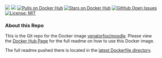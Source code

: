 [![](https://images.microbadger.com/badges/version/venatorfox/moodle:3.3.svg)](https://microbadger.com/images/venatorfox/moodle:3.3 "Get your own version badge on microbadger.com") [![](https://images.microbadger.com/badges/image/venatorfox/moodle:3.3.svg)](https://microbadger.com/images/venatorfox/moodle:3.3 "Get your own image badge on microbadger.com") [![Pulls on Docker Hub](https://img.shields.io/docker/pulls/venatorfox/moodle.svg)](https://hub.docker.com/r/venatorfox/moodle)  [![Stars on Docker Hub](https://img.shields.io/docker/stars/venatorfox/moodle.svg)](https://hub.docker.com/r/venatorfox/moodle) [![GitHub Open Issues](https://img.shields.io/github/issues/Venator-Fox/docker-moodle.svg)](https://github.com/Venator-Fox/docker-moodle/issues) [![License: MIT](https://img.shields.io/badge/License-MIT-yellow.svg)](https://opensource.org/licenses/MIT)
### About this Repo

This is the Git repo for the Docker image [venatorfox/moodle](https://hub.docker.com/r/venatorfox/moodle/). Please view the [Docker Hub Page](https://hub.docker.com/r/venatorfox/moodle/) for the full readme on how to use this Docker image.

The full readme pushed there is located in the [latest Dockerfile directory](https://github.com/Venator-Fox/docker-moodle/tree/master/3.3).
